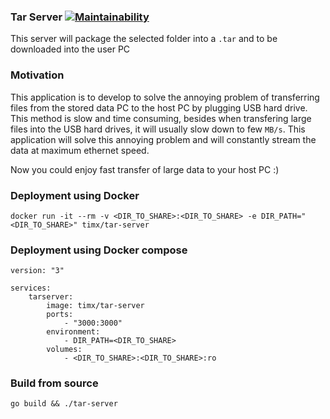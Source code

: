 ### Tar Server [![Maintainability](https://api.codeclimate.com/v1/badges/c982a5e7ccbc5f56a877/maintainability)](https://codeclimate.com/github/sweetim/tar-server/maintainability)

This server will package the selected folder into a `.tar` and to be downloaded into the user PC

### Motivation

This application is to develop to solve the annoying problem of transferring files from the stored data PC to the host PC by plugging USB hard drive. This method is slow and time consuming, besides when transfering large files into the USB hard drives, it will usually slow down to few `MB/s`. This application will solve this annoying problem and will constantly stream the data at maximum ethernet speed.

Now you could enjoy fast transfer of large data to your host PC :)

### Deployment using Docker

    docker run -it --rm -v <DIR_TO_SHARE>:<DIR_TO_SHARE> -e DIR_PATH="<DIR_TO_SHARE>" timx/tar-server

### Deployment using Docker compose

    version: "3"

    services:
        tarserver:
            image: timx/tar-server
            ports:
                - "3000:3000"
            environment:
                - DIR_PATH=<DIR_TO_SHARE>
            volumes:
                - <DIR_TO_SHARE>:<DIR_TO_SHARE>:ro

### Build from source

    go build && ./tar-server
